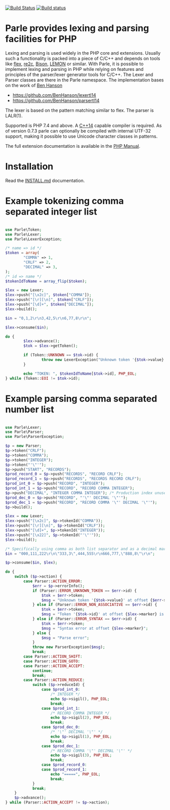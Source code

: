 [![Build Status](https://secure.travis-ci.org/weltling/parle.svg?branch=master)](http://travis-ci.org/weltling/parle)
[![Build status](https://ci.appveyor.com/api/projects/status/w857q34tke5dbt91?svg=true)](https://ci.appveyor.com/project/weltling/parle)

Parle provides lexing and parsing facilities for PHP
=============================================
Lexing and parsing is used widely in the PHP core and extensions. Usually such a functionality is packed into a piece of C/C++ and depends on tools like [flex](http://flex.sourceforge.net/), [re2c](http://re2c.org/), [Bison](http://www.gnu.org/software/bison/), [LEMON](http://www.hwaci.com/sw/lemon/) or similar. With Parle, it is possible to implement lexing and parsing in PHP while relying on features and principles of the parser/lexer generator tools for C/C++. The Lexer and Parser classes are there in the Parle namespace.
The implementation bases on the work of [Ben Hanson](http://www.benhanson.net/)

- https://github.com/BenHanson/lexertl14
- https://github.com/BenHanson/parsertl14

The lexer is based on the pattern matching similar to flex. The parser is LALR(1).

Supported is PHP 7.4 and above. A [C++14](http://en.cppreference.com/w/cpp/compiler_support) capable compiler is required. As of version 0.7.3 parle can optionally be compiled with internal UTF-32 support, making it possible to use Unicode character classes in patterns.

The full extension documentation is available in the [PHP Manual](http://php.net/parle).

Installation
============

Read the [INSTALL.md](./INSTALL.md) documentation.


Example tokenizing comma separated integer list
============================================
```php

use Parle\Token;
use Parle\Lexer;
use Parle\LexerException;

/* name => id */
$token = array(
        "COMMA" => 1,
        "CRLF" => 2,
        "DECIMAL" => 3,
);
/* id => name */
$tokenIdToName = array_flip($token);

$lex = new Lexer;
$lex->push("[\x2c]", $token["COMMA"]);
$lex->push("[\r][\n]", $token["CRLF"]);
$lex->push("[\d]+", $token["DECIMAL"]);
$lex->build();

$in = "0,1,2\r\n3,42,5\r\n6,77,8\r\n";

$lex->consume($in);

do {
        $lex->advance();
        $tok = $lex->getToken();

        if (Token::UNKNOWN == $tok->id) {
                throw new LexerException("Unknown token '{$tok->value}' at offset {$lex->marker}.");
        }

        echo "TOKEN: ", $tokenIdToName[$tok->id], PHP_EOL;
} while (Token::EOI != $tok->id);

```


Example parsing comma separated number list
===========================
```php

use Parle\Lexer;
use Parle\Parser;
use Parle\ParserException;

$p = new Parser;
$p->token("CRLF");
$p->token("COMMA");
$p->token("INTEGER");
$p->token("'\"'");
$p->push("START", "RECORDS");
$prod_record_0 = $p->push("RECORDS", "RECORD CRLF");
$prod_record_1 = $p->push("RECORDS", "RECORDS RECORD CRLF");
$prod_int_0 = $p->push("RECORD", "INTEGER");
$prod_int_1 = $p->push("RECORD", "RECORD COMMA INTEGER");
$p->push("DECIMAL", "INTEGER COMMA INTEGER"); /* Production index unused. */
$prod_dec_0 = $p->push("RECORD", "'\"' DECIMAL '\"'");
$prod_dec_1 = $p->push("RECORD", "RECORD COMMA '\"' DECIMAL '\"'");
$p->build();

$lex = new Lexer;
$lex->push("[\x2c]", $p->tokenId("COMMA"));
$lex->push("[\r][\n]", $p->tokenId("CRLF"));
$lex->push("[\d]+", $p->tokenId("INTEGER"));
$lex->push("[\x22]", $p->tokenId("'\"'"));
$lex->build();

/* Specifically using comma as both list separator and as a decimal mark. */
$in = "000,111,222\r\n\"333,3\",444,555\r\n666,777,\"888,8\"\r\n";

$p->consume($in, $lex);

do {
	switch ($p->action) {
		case Parser::ACTION_ERROR:
			$err = $p->errorInfo();
			if (Parser::ERROR_UNKNOWN_TOKEN == $err->id) {
				$tok = $err->token;
				$msg = "Unknown token '{$tok->value}' at offset {$err->position}";
			} else if (Parser::ERROR_NON_ASSOCIATIVE == $err->id) {
				$tok = $err->token;
				$msg = "Token '{$tok->id}' at offset {$lex->marker} is not associative";
			} else if (Parser::ERROR_SYNTAX == $err->id) {
				$tok = $err->token;
				$msg = "Syntax error at offset {$lex->marker}";
			} else {
				$msg = "Parse error";
			}
			throw new ParserException($msg);
			break;
		case Parser::ACTION_SHIFT:
		case Parser::ACTION_GOTO:
		case Parser::ACTION_ACCEPT:
			continue;
			break;
		case Parser::ACTION_REDUCE:
			switch ($p->reduceId) {
				case $prod_int_0:
					/* INTEGER */
					echo $p->sigil(), PHP_EOL;
					break;
				case $prod_int_1:
					/* RECORD COMMA INTEGER */
					echo $p->sigil(2), PHP_EOL;
					break;
				case $prod_dec_0:
					/* '\"' DECIMAL '\"' */
					echo $p->sigil(1), PHP_EOL;
					break;
				case $prod_dec_1:
					/* RECORD COMMA '\"' DECIMAL '\"' */
					echo $p->sigil(3), PHP_EOL;
					break;
				case $prod_record_0:
				case $prod_record_1:
					echo "=====", PHP_EOL;
					break;
			}
			break;
	}
	$p->advance();
} while (Parser::ACTION_ACCEPT != $p->action);

```

